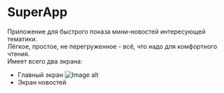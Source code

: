 # SuperApp
Приложение для быстрого показа мини-новостей интересующей тематики.  
Лёгкое, простое, не перегруженное - всё, что надо для комфортного чтения.  
Имеет всего два экрана:
* Главный экран
![Image alt](https://github.com/RodionK77/SuperApp/app/src/main/res/raw/screen1.png)
* Экран новостей
